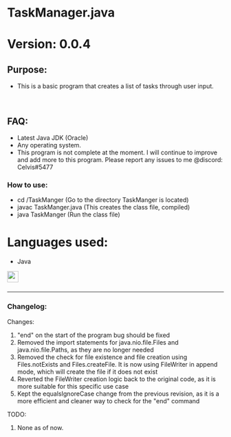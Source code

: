 # TaskManager.java
# Version: 0.0.4

## Purpose:

- This is a basic program that creates a list of tasks through user input.
<br />

## FAQ:
- Latest Java JDK (Oracle)
- Any operating system.
- This program is not complete at the moment. I will continue to improve and add more to this program. Please report any issues to me @discord: Celvis#5477

### How to use:
- cd /TaskManger (Go to the directory TaskManger is located)
- javac TaskManger.java (This creates the class file, compiled)
- java TaskManger (Run the class file)

# Languages used:
- Java
<img align="left" alt="" width="26px" src="https://camo.githubusercontent.com/651195b8c66a9dd22316e672992077dbcecea4ca904b45a6681558ebc0ecc517/68747470733a2f2f75706c6f61642e77696b696d656469612e6f72672f77696b6970656469612f656e2f7468756d622f332f33302f4a6176615f70726f6772616d6d696e675f6c616e67756167655f6c6f676f2e7376672f33303070782d4a6176615f70726f6772616d6d696e675f6c616e67756167655f6c6f676f2e7376672e706e67" style="padding-right:10px;" />

<br />
<br />

---

### Changelog:
Changes:
1. "end" on the start of the program bug should be fixed
2. Removed the import statements for java.nio.file.Files and java.nio.file.Paths, as they are no longer needed
3. Removed the check for file existence and file creation using Files.notExists and Files.createFile. It is now using FileWriter in append mode, which will create the file if it does not exist
4. Reverted the FileWriter creation logic back to the original code, as it is more suitable for this specific use case
5. Kept the equalsIgnoreCase change from the previous revision, as it is a more efficient and cleaner way to check for the "end" command

TODO:
1. None as of now.





